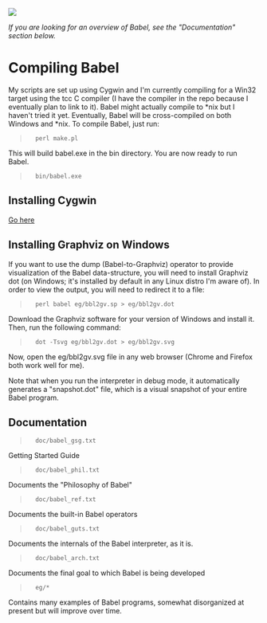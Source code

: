 ![](sacred_scarab.jpg)

_If you are looking for an overview of Babel, see the "Documentation" 
section below._

Compiling Babel 
===============

My scripts are set up using Cygwin and I'm currently compiling for a Win32 
target using the tcc C compiler (I have the compiler in the repo because I 
eventually plan to link to it). Babel might actually compile to *nix but I 
haven't tried it yet. Eventually, Babel will be cross-compiled on both
Windows and *nix. To compile Babel, just run:

>       perl make.pl

This will build babel.exe in the bin directory. You are now ready to run 
Babel. 

>       bin/babel.exe

Installing Cygwin
-----------------

[Go here](http://www.cygwin.com/install.html)

Installing Graphviz on Windows
------------------------------

If you want to use the dump (Babel-to-Graphviz) operator to provide 
visualization of the Babel data-structure, you will need to install 
Graphviz dot (on Windows; it's installed by default in any Linux 
distro I'm aware of). In order to view the output, you will need to 
redirect it to a file:

>       perl babel eg/bbl2gv.sp > eg/bbl2gv.dot

Download the Graphviz software for your version of Windows and install it. 
Then, run the following command:

>       dot -Tsvg eg/bbl2gv.dot > eg/bbl2gv.svg

Now, open the eg/bbl2gv.svg file in any web browser (Chrome and Firefox 
both work well for me).

Note that when you run the interpreter in debug mode, it automatically 
generates a "snapshot.dot" file, which is a visual snapshot of your entire 
Babel program.

Documentation
-------------

>       doc/babel_gsg.txt

Getting Started Guide

>       doc/babel_phil.txt

Documents the "Philosophy of Babel"

>       doc/babel_ref.txt

Documents the built-in Babel operators

>       doc/babel_guts.txt

Documents the internals of the Babel interpreter, as it is.

>       doc/babel_arch.txt

Documents the final goal to which Babel is being developed

>       eg/*

Contains many examples of Babel programs, somewhat disorganized at
present but will improve over time.

